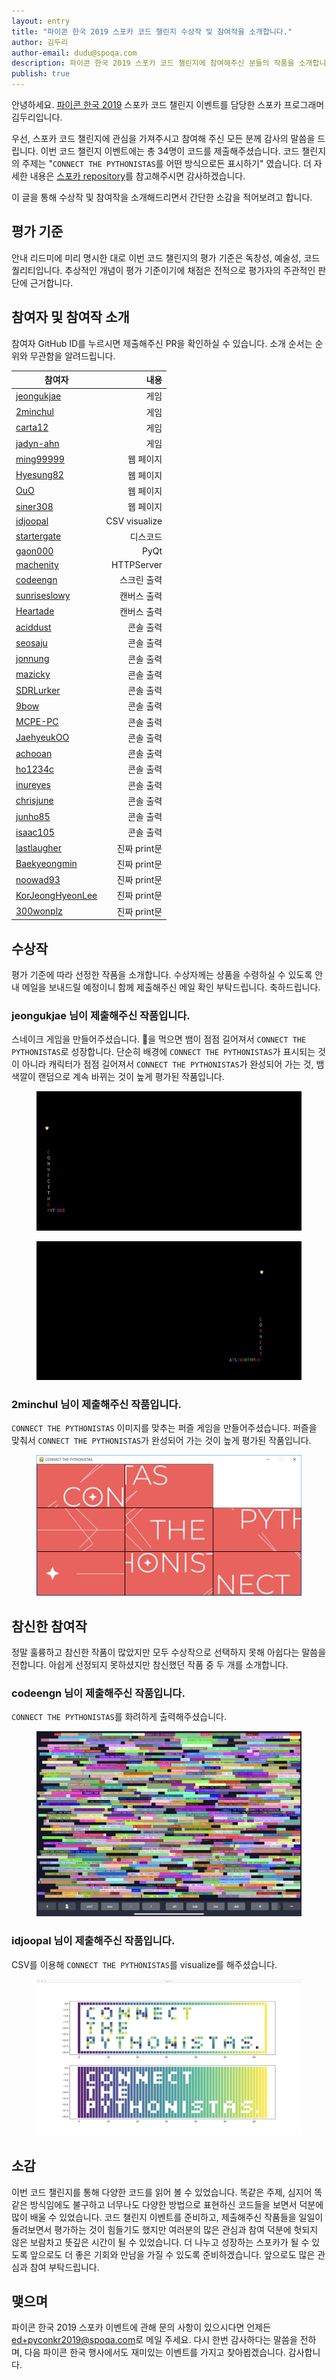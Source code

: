 ```yaml
---
layout: entry
title: "파이콘 한국 2019 스포카 코드 챌린지 수상작 및 참여작을 소개합니다."
author: 김두리
author-email: dudu@spoqa.com
description: 파이콘 한국 2019 스포카 코드 챌린지에 참여해주신 분들의 작품을 소개합니다.
publish: true
---
```


안녕하세요. [파이콘 한국 2019][pycon-2019] 스포카 코드 챌린지 이벤트를 담당한 스포카 프로그래머 김두리입니다.

우선, 스포카 코드 챌린지에 관심을 가져주시고 참여해 주신 모든 분께 감사의 말씀을 드립니다. 이번 코드 챌린지 이벤트에는 총 34명이 코드를 제출해주셨습니다. 코드 챌린지의 주제는 "`CONNECT THE PYTHONISTAS`를 어떤 방식으로든 표시하기" 였습니다. 더 자세한 내용은 [스포카 repository][code-challenge-repo]를 참고해주시면 감사하겠습니다.

이 글을 통해 수상작 및 참여작을 소개해드리면서 간단한 소감을 적어보려고 합니다.


## 평가 기준

안내 리드미에 미리 명시한 대로 이번 코드 챌린지의 평가 기준은 독창성, 예술성, 코드 퀄리티입니다. 추상적인 개념이 평가 기준이기에 채점은 전적으로 평가자의 주관적인 판단에 근거합니다.


## 참여자 및 참여작 소개

참여자 GitHub ID를 누르시면 제출해주신 PR을 확인하실 수 있습니다. 소개 순서는 순위와 무관함을 알려드립니다.

| 참여자 | 내용 | 
| --- | ---:|
[jeongukjae](https://github.com/spoqa/spoqa-pycon-2019-code-challenge/pull/24) | 게임 |
[2minchul](https://github.com/spoqa/spoqa-pycon-2019-code-challenge/pull/36) | 게임 |
[carta12](https://github.com/spoqa/spoqa-pycon-2019-code-challenge/pull/29) | 게임 |
[jadyn-ahn](https://github.com/spoqa/spoqa-pycon-2019-code-challenge/pull/38) | 게임 |
[ming99999](https://github.com/spoqa/spoqa-pycon-2019-code-challenge/pull/14) | 웹 페이지 |
[Hyesung82](https://github.com/spoqa/spoqa-pycon-2019-code-challenge/pull/33) | 웹 페이지 |
[OuO](https://github.com/spoqa/spoqa-pycon-2019-code-challenge/pull/32) | 웹 페이지 |
[siner308](https://github.com/spoqa/spoqa-pycon-2019-code-challenge/pull/17) | 웹 페이지 |
[idjoopal](https://github.com/spoqa/spoqa-pycon-2019-code-challenge/pull/19) | CSV visualize |
[startergate](https://github.com/spoqa/spoqa-pycon-2019-code-challenge/pull/11) | 디스코드 |
[gaon000](https://github.com/spoqa/spoqa-pycon-2019-code-challenge/pull/34) | PyQt |
[machenity](https://github.com/spoqa/spoqa-pycon-2019-code-challenge/pull/21) | HTTPServer |
[codeengn](https://github.com/spoqa/spoqa-pycon-2019-code-challenge/pull/8) | 스크린 출력 |
[sunriseslowy](https://github.com/spoqa/spoqa-pycon-2019-code-challenge/pull/20) | 캔버스 출력 |
[Heartade](https://github.com/spoqa/spoqa-pycon-2019-code-challenge/pull/35) | 캔버스 출력 |
[aciddust](https://github.com/spoqa/spoqa-pycon-2019-code-challenge/pull/7) | 콘솔 출력 |
[seosaju](https://github.com/spoqa/spoqa-pycon-2019-code-challenge/pull/9) | 콘솔 출력 |
[jonnung](https://github.com/spoqa/spoqa-pycon-2019-code-challenge/pull/23) | 콘솔 출력 |
[mazicky](https://github.com/spoqa/spoqa-pycon-2019-code-challenge/pull/37) | 콘솔 출력 |
[SDRLurker](https://github.com/spoqa/spoqa-pycon-2019-code-challenge/pull/22) | 콘솔 출력 |
[9bow](https://github.com/spoqa/spoqa-pycon-2019-code-challenge/pull/30) | 콘솔 출력 |
[MCPE-PC](https://github.com/spoqa/spoqa-pycon-2019-code-challenge/pull/31) | 콘솔 출력 |
[JaehyeukOO](https://github.com/spoqa/spoqa-pycon-2019-code-challenge/pull/3) | 콘솔 출력 |
[achooan](https://github.com/spoqa/spoqa-pycon-2019-code-challenge/pull/18) | 콘솔 출력 |
[ho1234c](https://github.com/spoqa/spoqa-pycon-2019-code-challenge/pull/26) | 콘솔 출력 |
[inureyes](https://github.com/spoqa/spoqa-pycon-2019-code-challenge/pull/28) | 콘솔 출력 |
[chrisjune](https://github.com/spoqa/spoqa-pycon-2019-code-challenge/pull/25) | 콘솔 출력 |
[junho85](https://github.com/spoqa/spoqa-pycon-2019-code-challenge/pull/27) | 콘솔 출력 |
[isaac105](https://github.com/spoqa/spoqa-pycon-2019-code-challenge/pull/10) | 콘솔 출력 |
[lastlaugher](https://github.com/spoqa/spoqa-pycon-2019-code-challenge/pull/4) | 진짜 print문 |
[Baekyeongmin](https://github.com/spoqa/spoqa-pycon-2019-code-challenge/pull/12) | 진짜 print문 |
[noowad93](https://github.com/spoqa/spoqa-pycon-2019-code-challenge/pull/13) | 진짜 print문 |
[KorJeongHyeonLee](https://github.com/spoqa/spoqa-pycon-2019-code-challenge/pull/15) | 진짜 print문 |
[300wonplz](https://github.com/spoqa/spoqa-pycon-2019-code-challenge/pull/16) | 진짜 print문 |


## 수상작

평가 기준에 따라 선정한 작품을 소개합니다. 수상자께는 상품을 수령하실 수 있도록 안내 메일을 보내드릴 예정이니 함께 제출해주신 메일 확인 부탁드립니다. 축하드립니다.

### jeongukjae 님이 제출해주신 작품입니다.

스네이크 게임을 만들어주셨습니다. 🌟을 먹으면 뱀이 점점 길어져서 `CONNECT THE PYTHONISTAS`로 성장합니다. 단순히 배경에 `CONNECT THE PYTHONISTAS`가 표시되는 것이 아니라 캐릭터가 점점 길어져서 `CONNECT THE PYTHONISTAS`가 완성되어 가는 것, 뱀 색깔이 랜덤으로 계속 바뀌는 것이 높게 평가된 작품입니다.

<figure>
 <img src="/images/2019-08-30/jeongukjae_1.png" style="margin: 0 auto;" />
</figure>
<figure>
 <img src="/images/2019-08-30/jeongukjae_2.png" style="margin: 0 auto;" />
</figure>

### 2minchul 님이 제출해주신 작품입니다.

`CONNECT THE PYTHONISTAS` 이미지를 맞추는 퍼즐 게임을 만들어주셨습니다. 퍼즐을 맞춰서 `CONNECT THE PYTHONISTAS`가 완성되어 가는 것이 높게 평가된 작품입니다.

<figure>
 <img src="/images/2019-08-30/2minchul.png" style="margin: 0 auto;" />
</figure>


## 참신한 참여작

정말 훌륭하고 참신한 작품이 많았지만 모두 수상작으로 선택하지 못해 아쉽다는 말씀을 전합니다. 아쉽게 선정되지 못하셨지만 참신했던 작품 중 두 개를 소개합니다.

### codeengn 님이 제출해주신 작품입니다.

`CONNECT THE PYTHONISTAS`를 화려하게 출력해주셨습니다.

<figure>
 <img src="/images/2019-08-30/codeengn.png" style="margin: 0 auto;" />
</figure>

### idjoopal 님이 제출해주신 작품입니다.

CSV를 이용해 `CONNECT THE PYTHONISTAS`를 visualize를 해주셨습니다.

<figure>
 <img src="/images/2019-08-30/idjoopal.png" style="margin: 0 auto;" />
</figure>


## 소감

이번 코드 챌린지를 통해 다양한 코드를 읽어 볼 수 있었습니다. 똑같은 주제, 심지어 똑같은 방식임에도 불구하고 너무나도 다양한 방법으로 표현하신 코드들을 보면서 덕분에 많이 배울 수 있었습니다. 코드 챌린지 이벤트를 준비하고, 제출해주신 작품들을 일일이 돌려보면서 평가하는 것이 힘들기도 했지만 여러분의 많은 관심과 참여 덕분에 헛되지 않은 보람차고 뜻깊은 시간이 될 수 있었습니다. 더 나누고 성장하는 스포카가 될 수 있도록 앞으로도 더 좋은 기회와 만남을 가질 수 있도록 준비하겠습니다. 앞으로도 많은 관심과 참여 부탁드립니다.

## 맺으며

파이콘 한국 2019 스포카 이벤트에 관해 문의 사항이 있으시다면 언제든 [ed+pyconkr2019@spoqa.com](mailto:ed+pyconkr2019@spoqa.com)로 메일 주세요. 다시 한번 감사하다는 말씀을 전하며, 다음 파이콘 한국 행사에서도 재미있는 이벤트를 가지고 찾아뵙겠습니다. 감사합니다.


[pycon-2019]: https://spoqa.github.io/2019/08/17/pycon-kr.html
[code-challenge-repo]: https://github.com/spoqa/spoqa-pycon-2019-code-challenge
